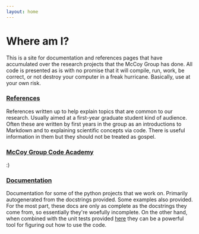 ```yaml
---
layout: home
---
```


# Where am I?

This is a site for documentation and references pages that have accumulated over the research projects that the 
McCoy Group has done. All code is presented as is with no promise that it will compile, run, work, be correct, or not
destroy your computer in a freak hurricane. Basically, use at your own risk.

### [References](References)

References written up to help explain topics that are common to our research. Usually aimed at a first-year graduate student
kind of audience. Often these are written by first years in the group as an introductions to Markdown and to explaining 
scientific concepts via code. There is useful information in them but they
 should not be treated as gospel.
 
### [McCoy Group Code Academy](McCoy%20Group%20Code%20Academy)

:)

### [Documentation](Documentation)

Documentation for some of the python projects that we work on. Primarily
 autogenerated from the docstrings provided. Some examples also provided.
For the most part, these docs are only as complete as the docstrings they come
 from, so essentially they're woefully incomplete. 
On the other hand, when combined with the unit tests provided [here](https://github.com/McCoyGroup/References) 
they can be a powerful tool for figuring out how to use the code.


